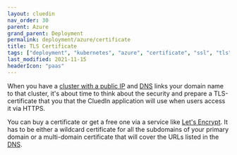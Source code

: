 ```yaml
---
layout: cluedin
nav_order: 30
parent: Azure
grand_parent: Deployment
permalink: deployment/azure/certificate
title: TLS Certificate
tags: ["deployment", "kubernetes", "azure", "certificate", "ssl", "tls"]
last_modified: 2021-11-15
headerIcon: "paas"
---
```


When you have a [cluster with a public IP](./aks) and [DNS](./dns) links your domain name to that cluster, it's about time to think about the security and prepare a TLS-certificate that you that the CluedIn application will use when users access it via HTTPS.

You can buy a certificate or get a free one via a service like [Let's Encrypt](https://letsencrypt.org/). It has to be either a wildcard certificate for all the subdomains of your primary domain or a multi-domain certificate that will cover the URLs listed in the [DNS](./dns).